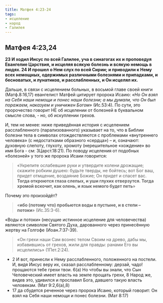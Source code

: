 ```yaml
---
title: Матфея 4:23-24
tags: 
- исцеление
- народ
- Галилея
---
```

## Матфея 4:23,24

**23 И ходил Иисус по всей Галилее, уча в синагогах их и проповедуя Евангелие Царствия, и исцеляя всякую болезнь и всякую немощь в людях. 24 И прошел о Нем слух по всей Сирии; и приводили к Нему всех немощных, одержимых различными болезнями и припадками, и бесноватых, и лунатиков, и расслабленных, и Он исцелял их.** 

Дальше, в связи с исцелением больных, в восьмой главе своей книги (Матф.8:16,17) евангелист Матфей цитирует пророка Исаию: *«Но Он взял на Себя наши немощи и понес наши болезни; а мы думали, что Он был поражаем, наказуем и уничижен Богом»* (Ис.53:4).  По сути, это пророчество говорит НЕ об исцелении от болезней в буквальном смысле слова, - но, об искуплении грехов.

И, тем не менее:
ниже приведённая история с исцелением расслабленного (парализованного)  указывает на то, что в Библии болезни тела в символах отождествляются с проблемами «внутреннего человека» (с недостатками образного «сердца») – и, означают: духовную слепоту, глухоту, хромоту (нерешительное «хождение» во имя Бога - см: 3Царст.18:21). По поводу исцеления от подобных «болезней» у того же пророка Исаии говорится: 
>«Укрепите ослабевшие руки и утвердите колени дрожащие;  скажите робким душею: будьте тверды, не бойтесь; вот Бог ваш, придет отмщение, воздаяние Божие; Он придет и спасет вас.  **Тогда откроются глаза слепых, и уши глухих отверзутся.  Тогда хромой вскочит, как олень, и язык немого будет петь**» 

Почему это произойдёт?
> «**ибо (потому что) пробьются воды в пустыне, и в степи – потоки**» (Ис.35:3-6).

 «Воды и потоки» (несущие истинное исцеление для человечества) являются символом Святого Духа, дарованного через принесённую жертву  на Голгофе (Иоан.7:37-39). 
 
 >«Он грехи наши Сам вознес телом Своим на древо, дабы мы, избавившись от грехов, жили для правды: ранами Его вы исцелились» (1Пет.2:24). 

* 2 И вот, принесли к Нему расслабленного, положенного на постели. И, видя Иисус веру их, сказал расслабленному: дерзай, чадо! прощаются тебе грехи твои. 6(а) Но чтобы вы знали, что Сын Человеческий имеет власть на земле прощать грехи, 8 Народ же, видев это, удивился и прославил Бога, давшего такую власть человекам. (Мат 9:2,6(а),8)
* 17 да сбудется реченное через пророка Исаию, который говорит: Он взял на Себя наши немощи и понес болезни. (Мат 8:17)